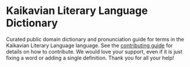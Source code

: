 
# Kaikavian Literary Language Dictionary

Curated public domain dictionary and pronunciation guide for terms in the Kaikavian Literary Language language. See the [contributing guide](https://github.com/drumworkteam/term/blob/make/.github/contributing.md) for details on how to contribute. We would love your support, even if it is just fixing a word or adding a single definition. Thank you for all your help!